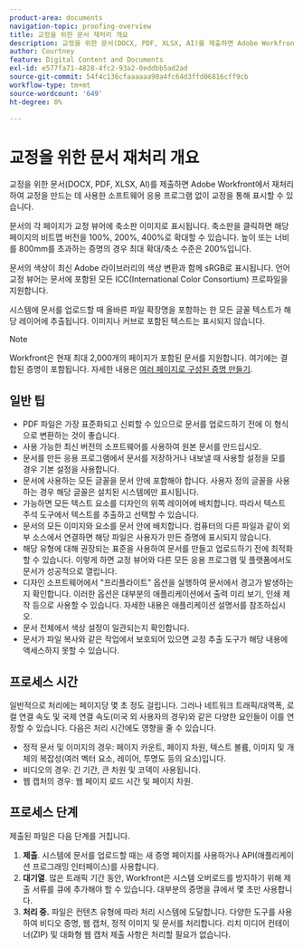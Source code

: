 ```yaml
---
product-area: documents
navigation-topic: proofing-overview
title: 교정을 위한 문서 재처리 개요
description: 교정을 위한 문서(DOCX, PDF, XLSX, AI)를 제출하면 Adobe Workfront에서 재처리하여 교정을 만드는 데 사용한 소프트웨어 응용 프로그램 없이 교정을 통해 표시할 수 있습니다.
author: Courtney
feature: Digital Content and Documents
exl-id: e577fa71-4828-4fc2-93a2-0eddbb5ad2ad
source-git-commit: 54f4c136cfaaaaaa90a4fc64d3ffd06816cff9cb
workflow-type: tm+mt
source-wordcount: '649'
ht-degree: 0%

---
```


# 교정을 위한 문서 재처리 개요

교정을 위한 문서(DOCX, PDF, XLSX, AI)를 제출하면 Adobe Workfront에서 재처리하여 교정을 만드는 데 사용한 소프트웨어 응용 프로그램 없이 교정을 통해 표시할 수 있습니다. 

문서의 각 페이지가 교정 뷰어에 축소판 이미지로 표시됩니다. 축소판을 클릭하면 해당 페이지의 비트맵 버전을 100%, 200%, 400%로 확대할 수 있습니다. 높이 또는 너비를 800mm를 초과하는 증명의 경우 최대 확대/축소 수준은 200%입니다.

문서의 색상이 최신 Adobe 라이브러리의 색상 변환과 함께 sRGB로 표시됩니다. 언어 교정 뷰어는 문서에 포함된 모든 ICC(International Color Consortium) 프로파일을 지원합니다.

시스템에 문서를 업로드할 때 올바른 파일 확장명을 포함하는 한 모든 글꼴 텍스트가 해당 레이어에 추출됩니다. 이미지나 커브로 포함된 텍스트는 표시되지 않습니다.

>[!NOTE]
>
>Workfront은 현재 최대 2,000개의 페이지가 포함된 문서를 지원합니다. 여기에는 결합된 증명이 포함됩니다. 자세한 내용은 [여러 페이지로 구성된 증명 만들기](../../../review-and-approve-work/proofing/creating-proofs-within-workfront/create-multi-page-proof.md).

## 일반 팁

* PDF 파일은 가장 표준화되고 신뢰할 수 있으므로 문서를 업로드하기 전에 이 형식으로 변환하는 것이 좋습니다.
* 사용 가능한 최신 버전의 소프트웨어를 사용하여 원본 문서를 만드십시오.
* 문서를 만든 응용 프로그램에서 문서를 저장하거나 내보낼 때 사용할 설정을 모를 경우 기본 설정을 사용합니다. 
* 문서에 사용하는 모든 글꼴을 문서 안에 포함해야 합니다. 사용자 정의 글꼴을 사용하는 경우 해당 글꼴은 설치된 시스템에만 표시됩니다.
* 가능하면 모든 텍스트 요소를 디자인의 위쪽 레이어에 배치합니다. 따라서 텍스트 주석 도구에서 텍스트를 추출하고 선택할 수 있습니다.
* 문서의 모든 이미지와 요소를 문서 안에 배치합니다. 컴퓨터의 다른 파일과 같이 외부 소스에서 연결하면 해당 파일은 사용자가 만든 증명에 표시되지 않습니다.
* 해당 유형에 대해 권장되는 표준을 사용하여 문서를 만들고 업로드하기 전에 최적화할 수 있습니다. 이렇게 하면 교정 뷰어와 다른 모든 응용 프로그램 및 플랫폼에서도 문서가 성공적으로 열립니다.
* 디자인 소프트웨어에서 &quot;프리플라이트&quot; 옵션을 실행하여 문서에서 경고가 발생하는지 확인합니다. 이러한 옵션은 대부분의 애플리케이션에서 출력 미리 보기, 인쇄 제작 등으로 사용할 수 있습니다. 자세한 내용은 애플리케이션 설명서를 참조하십시오.
* 문서 전체에서 색상 설정이 일관되는지 확인합니다.
* 문서가 파일 복사와 같은 작업에서 보호되어 있으면 교정 추출 도구가 해당 내용에 액세스하지 못할 수 있습니다.

## 프로세스 시간

일반적으로 처리에는 페이지당 몇 초 정도 걸립니다. 그러나 네트워크 트래픽/대역폭, 로컬 연결 속도 및 국제 연결 속도(미국 외 사용자의 경우)와 같은 다양한 요인들이 이를 연장할 수 있습니다. 다음은 처리 시간에도 영향을 줄 수 있습니다.

* 정적 문서 및 이미지의 경우: 페이지 카운트, 페이지 차원, 텍스트 볼륨, 이미지 및 개체의 복잡성(여러 벡터 요소, 레이어, 투명도 등의 요소)입니다.
* 비디오의 경우: 긴 기간, 큰 차원 및 코덱이 사용됩니다.
* 웹 캡처의 경우: 웹 페이지 로드 시간 및 페이지 차원.

## 프로세스 단계

제출된 파일은 다음 단계를 거칩니다.

1. **제출**. 시스템에 문서를 업로드할 때는 새 증명 페이지를 사용하거나 API(애플리케이션 프로그래밍 인터페이스)를 사용합니다. 
1. **대기열**. 많은 트래픽 기간 동안, Workfront은 시스템 오버로드를 방지하기 위해 제출 서류를 큐에 추가해야 할 수 있습니다. 대부분의 증명을 큐에서 몇 초만 사용합니다. 
1. **처리 중.** 파일은 컨텐츠 유형에 따라 처리 시스템에 도달합니다. 다양한 도구를 사용하여 비디오 증명, 웹 캡처, 정적 이미지 및 문서를 처리합니다. 리치 미디어 컨테이너(ZIP) 및 대화형 웹 캡처 제출 사항은 처리할 필요가 없습니다.
